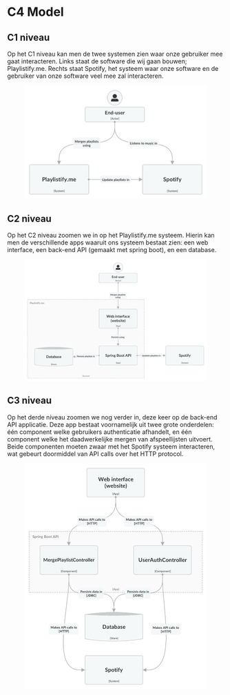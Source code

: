 # C4 Model

## C1 niveau

Op het C1 niveau kan men de twee systemen zien waar onze gebruiker mee gaat interacteren.  Links staat de software die wij gaan bouwen; Playlistify.me. Rechts staat Spotify, het systeem waar onze software en de gebruiker van onze software veel mee zal interacteren.

<figure><img src=".gitbook/assets/Sioux C4 Project - Main project C1 (Latest).png" alt=""><figcaption></figcaption></figure>



## C2 niveau

Op het C2 niveau zoomen we in op het Playlistify.me systeem. Hierin kan men de verschillende apps waaruit ons systeem bestaat zien: een web interface, een back-end API (gemaakt met spring boot), en een database.

<figure><img src=".gitbook/assets/Sioux C4 Project - Diagram 1 (Latest) (1).png" alt=""><figcaption></figcaption></figure>

## C3 niveau

Op het derde niveau zoomen we nog verder in, deze keer op de back-end API applicatie. Deze app bestaat voornamelijk uit twee grote onderdelen: één component welke gebruikers authenticatie afhandelt, en één component welke het daadwerkelijke mergen van afspeellijsten uitvoert. Beide componenten moeten zwaar met het Spotify systeem interacteren, wat gebeurt doormiddel van API calls over het HTTP protocol.

<figure><img src=".gitbook/assets/Sioux C4 Project - Diagram 1 (Latest).png" alt="" width="563"><figcaption></figcaption></figure>
